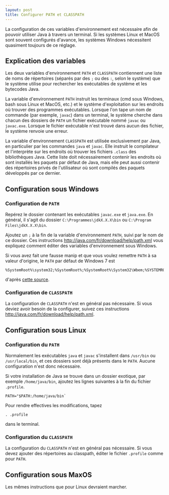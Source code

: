 ```yaml
---
layout: post
title: Configurer PATH et CLASSPATH
---
```


La configuration de ces variables d'environnement est nécessaire afin de pouvoir utiliser Java à travers un terminal. Si les systèmes Linux et MacOS sont souvent configurés d'avance, les systèmes Windows nécessitent quasiment toujours de ce réglage.

## Explication des variables

Les deux variables d'environnement `PATH` et `CLASSPATH` contiennent une liste de noms de répertoires (séparés par des `;` ou des `:`, selon le système) que le système utilise pour rechercher les exécutables de système et les bytecodes Java.

La variable d'environnement `PATH` instruit les terminaux (cmd sous Windows, bash sous Linux et MacOS, etc.) et le système d'exploitation sur les endroits où trouver des programmes exécutables. Lorsque l'on tape un nom de commande (par exemple, `javac`) dans un terminal, le système cherche dans chacun des dossiers de `PATH` un fichier exécutable nommé `javac` ou `javac.exe`. Lorsque le fichier exécutable n'est trouvé dans aucun des fichier, le système renvoie une erreur.

La variable d'environnement `CLASSPATH` est utilisée exclusivement par Java, en particulier par les commandes `java` et `javac`. Elle instruit le compilateur et l'interprète sur les endroits où trouver les fichiers `.class` des bibliothèques Java. Cette liste doit nécessairement contenir les endroits où sont installés les paquets par défaut de Java, mais elle peut aussi contenir des répertoires privés de l'utilisateur où sont compilés des paquets développés par ce dernier.


## Configuration sous Windows


### Configuration de `PATH`

Repérez le dossier contenant les exécutables `javac.exe` et `java.exe`. En général, il s'agit du dossier `C:\Programmes\jdkX.X.X\bin` ou `C:\Program Files\jdkX.X.X\bin`. 

Ajoutez un `;` à la fin de la variable d'environnement `PATH`, suivi par le nom de ce dossier. Ces instructions <http://java.com/fr/download/help/path.xml> vous expliquez comment éditer des variables d'environnement sous Windows.

Si vous avez fait une fausse manip et que vous voulez remettre `PATH` à sa valeur d'origine, le `PATH` par défaut de Windows 7 est 

~~~
%SystemRoot%\system32;%SystemRoot%;%SystemRoot%\System32\Wbem;%SYSTEMROOT%\System32\WindowsPowerShell\v1.0\
~~~

d'après [cette source](http://superuser.com/questions/124239/what-is-the-default-path-environment-variable-setting-on-fresh-install-of-window).


### Configuration de `CLASSPATH`

La configuration de `CLASSPATH` n'est en général pas nécessaire. Si vous deviez avoir besoin de la configurer, suivez ces instructions <http://java.com/fr/download/help/path.xml>.


## Configuration sous Linux

### Configuration du `PATH`

Normalement les exécutables `java` et `javac` s'installent dans `/usr/bin` ou `/usr/local/bin`, et ces dossiers sont déjà présents dans le `PATH`. Aucune configuration n'est donc nécessaire.

Si votre installation de Java se trouve dans un dossier exotique, par exemple `/home/java/bin`, ajoutez les lignes suivantes à la fin du fichier `.profile`.

~~~
PATH="$PATH:/home/java/bin`
~~~

Pour rendre effectives les modifications, tapez

~~~
. .profile
~~~

dans le terminal.

### Configuration du `CLASSPATH`

La configuration du `CLASSPATH` n'est en général pas nécessaire. Si vous devez ajouter des répertoires au classpath, éditer le fichier `.profile` comme pour `PATH`.


## Configuration sous MaxOS

Les mêmes instructions que pour Linux devraient marcher.

